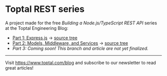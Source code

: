# Toptal REST series

A project made for the free _Building a Node.js/TypeScript REST API_ series at the Toptal Engineering Blog:

- [Part 1: Express.js](https://www.toptal.com/express-js/nodejs-typescript-rest-api-pt-1) &rarr; [source tree](https://github.com/makinhs/toptal-rest-series/tree/toptal-article-01)
- [Part 2: Models, Middleware, and Services](https://www.toptal.com/express-js/nodejs-typescript-rest-api-pt-2) &rarr; [source tree](https://github.com/makinhs/toptal-rest-series/tree/toptal-article-02)
- _Part 3: Coming soon!  This branch and article are not yet finalized._

* * *

Visit https://www.toptal.com/blog and subscribe to our newsletter to read great articles!